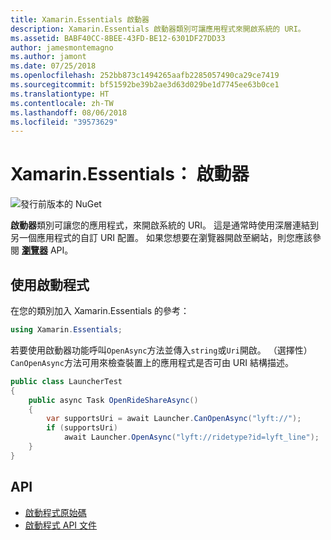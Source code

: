 ```yaml
---
title: Xamarin.Essentials 啟動器
description: Xamarin.Essentials 啟動器類別可讓應用程式來開啟系統的 URI。
ms.assetid: BABF40CC-8BEE-43FD-BE12-6301DF27DD33
author: jamesmontemagno
ms.author: jamont
ms.date: 07/25/2018
ms.openlocfilehash: 252bb873c1494265aafb2285057490ca29ce7419
ms.sourcegitcommit: bf51592be39b2ae3d63d029be1d7745ee63b0ce1
ms.translationtype: HT
ms.contentlocale: zh-TW
ms.lasthandoff: 08/06/2018
ms.locfileid: "39573629"
---
```

# <a name="xamarinessentials-launcher"></a>Xamarin.Essentials： 啟動器

![發行前版本的 NuGet](~/media/shared/pre-release.png)

**啟動器**類別可讓您的應用程式，來開啟系統的 URI。 這是通常時使用深層連結到另一個應用程式的自訂 URI 配置。 如果您想要在瀏覽器開啟至網站，則您應該參閱 **[瀏覽器](open-browser.md)** API。

## <a name="using-launcher"></a>使用啟動程式

在您的類別加入 Xamarin.Essentials 的參考：

```csharp
using Xamarin.Essentials;
```

若要使用啟動器功能呼叫`OpenAsync`方法並傳入`string`或`Uri`開啟。 （選擇性）`CanOpenAsync`方法可用來檢查裝置上的應用程式是否可由 URI 結構描述。

```csharp
public class LauncherTest
{
    public async Task OpenRideShareAsync()
    {
        var supportsUri = await Launcher.CanOpenAsync("lyft://");
        if (supportsUri)
            await Launcher.OpenAsync("lyft://ridetype?id=lyft_line");
    }
}
```

## <a name="api"></a>API

- [啟動程式原始碼](https://github.com/xamarin/Essentials/tree/master/Xamarin.Essentials/Launcher)
- [啟動程式 API 文件](xref:Xamarin.Essentials.Launcher)
